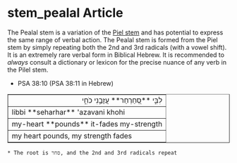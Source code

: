 # stem_pealal Article
The Pealal stem is a variation of the [Piel stem](https://git.door43.org/Door43/en-uhg/src/master/content/stem_piel/02.md) and has potential to express the same range of verbal action.  The Pealal stem is formed from the Piel stem by simply repeating both the 2nd and 3rd radicals (with a vowel shift).  It is an extremely rare verbal form in Biblical Hebrew.  It is recommended to *always* consult a dictionary or lexicon for the precise nuance of any verb in the Pilel stem.

* PSA 38:10 (PSA 38:11 in Hebrew)
<table border="1" class="docutils">
<colgroup>
<col width="100%" />
</colgroup>
<tbody valign="top">
<tr class="row-odd" align="right"><td>לִבִּ֣י **סְ֭חַרְחַר** עֲזָבַ֣נִי כֹחִ֑י</td>
</tr>
<tr class="row-even"><td>libbi **seharhar** 'azavani khohi</td>
</tr>
<tr class="row-odd"><td>my-heart **pounds** it-fades my-strength</td>
</tr>
<tr class="row-even"><td>my heart pounds, my strength fades</td>
</tr>
</tbody>
</table>

    * The root is סחר, and the 2nd and 3rd radicals repeat